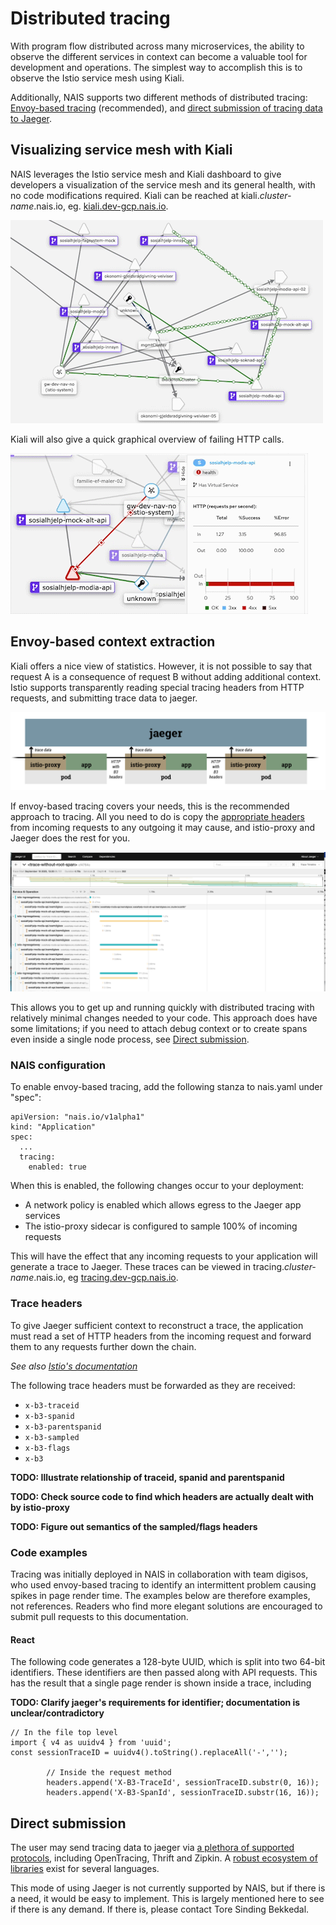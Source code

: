 # Distributed tracing

With program flow distributed across many microservices, the ability to observe the different services in context can become a valuable tool for development and operations. 
The simplest way to accomplish this is to observe the Istio service mesh using Kiali.

Additionally, NAIS supports two different methods of distributed tracing: [Envoy-based tracing](#envoy-based-extraction) (recommended), and [direct submission of tracing data to Jaeger](#trace-headers).

## Visualizing service mesh with Kiali

NAIS leverages the Istio service mesh and Kiali dashboard to give developers a visualization of the service mesh and its general health, with no code modifications required.
Kiali can be reached at kiali.*cluster-name*.nais.io, eg. [kiali.dev-gcp.nais.io](https://kiali.dev-gcp.nais.io).

![Kiali service mesh showing the relationship between sosialhjelp-modia, modia-api, and mock-alt-api](kiali-sample.gif)

Kiali will also give a quick graphical overview of failing HTTP calls.

![Example of a service returning 400 errors](kiali-400-sample.gif)

## Envoy-based context extraction

Kiali offers a nice view of statistics. However, it is not possible to say that request A is a consequence of request B without adding additional context. Istio supports transparently reading special tracing headers from HTTP requests, and submitting trace data to jaeger.

![Illustration of envoy-based tracing](envoy-tracing.png)

If envoy-based tracing covers your needs, this is the recommended approach to tracing. All you need to do is copy the [appropriate headers](#trace-headers) from incoming requests to any outgoing it may cause, and istio-proxy and Jaeger does the rest for you.

![Example trace of a sosialhjelp-modia page load](example-trace.png)

This allows you to get up and running quickly with distributed tracing with relatively minimal changes needed to your code.
This approach does have some limitations; if you need to attach debug context or to create spans even inside a single node process, see [Direct submission](#direct-submission).

### NAIS configuration

To enable envoy-based tracing, add the following stanza to nais.yaml under "spec":

```
apiVersion: "nais.io/v1alpha1"
kind: "Application"
spec:
  ...
  tracing:
    enabled: true
```

When this is enabled, the following changes occur to your deployment:
* A network policy is enabled which allows egress to the Jaeger app services
* The istio-proxy sidecar is configured to sample 100% of incoming requests

This will have the effect that any incoming requests to your application will generate a trace to Jaeger. These traces can be viewed in tracing.*cluster-name*.nais.io, eg [tracing.dev-gcp.nais.io](https://tracing.dev-gcp.nais.io/).

### Trace headers

To give Jaeger sufficient context to reconstruct a trace, the application must read a set of HTTP headers from the incoming request and forward them to any requests further down the chain.

*See also [Istio's documentation](https://istio.io/latest/faq/distributed-tracing/#how-to-support-tracing)*

The following trace headers must be forwarded as they are received:

* `x-b3-traceid`
* `x-b3-spanid`
* `x-b3-parentspanid`
* `x-b3-sampled`
* `x-b3-flags`
* `x-b3`

**TODO: Illustrate relationship of traceid, spanid and parentspanid**

**TODO: Check source code to find which headers are actually dealt with by istio-proxy**

**TODO: Figure out semantics of the sampled/flags headers** 

### Code examples

Tracing was initially deployed in NAIS in collaboration with team digisos, who used envoy-based tracing to identify an intermittent problem causing spikes in page render time. 
The examples below are therefore examples, not references.
Readers who find more elegant solutions are encouraged to submit pull requests to this documentation.

#### React

The following code generates a 128-byte UUID, which is split into two 64-bit identifiers. These identifiers are then passed along with API requests. This has the result that a single page render is shown inside a trace, including 

**TODO: Clarify jaeger's requirements for identifier; documentation is unclear/contradictory**

```
// In the file top level
import { v4 as uuidv4 } from 'uuid';
const sessionTraceID = uuidv4().toString().replaceAll('-','');

        // Inside the request method
        headers.append('X-B3-TraceId', sessionTraceID.substr(0, 16));
        headers.append('X-B3-SpanId', sessionTraceID.substr(16, 16));
```

## Direct submission

The user may send tracing data to jaeger via [a plethora of supported protocols](https://www.jaegertracing.io/docs/1.20/apis/), including OpenTracing, Thrift and Zipkin.
A [robust ecosystem of libraries](https://www.jaegertracing.io/docs/1.20/client-libraries/) exist for several languages.

This mode of using Jaeger is not currently supported by NAIS, but if there is a need, it would be easy to implement.
This is largely mentioned here to see if there is any demand.
If there is, please contact Tore Sinding Bekkedal.